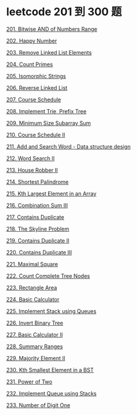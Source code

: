 # leetcode 201 到 300 题

<a href="leetcode-201-Bitwise-AND-of-Numbers-Range.html">201. Bitwise AND of Numbers Range</a>

<a href="leetcode-202-Happy-Number.html">202. Happy Number</a>

<a href="leetcode-203-Remove-Linked-List-Elements.html">203. Remove Linked List Elements</a>

<a href="leetcode-204-Count-Primes.html">204. Count Primes</a>

<a href="leetcode-205-Isomorphic-Strings.html">205. Isomorphic Strings</a>

<a href="leetcode-206-Reverse-Linked-List.html">206. Reverse Linked List</a>

<a href="leetcode-207-Course-Schedule.html">207. Course Schedule</a>

<a href="leetcode-208-Implement-Trie-Prefix-Tree.html">208. Implement Trie, Prefix Tree</a>

<a href="leetcode-209-Minimum-Size-Subarray-Sum.html">209. Minimum Size Subarray Sum</a>

<a href="leetcode-210-Course-ScheduleII.html">210. Course Schedule II</a>

<a href="leetcode-211-Add-And-Search-Word-Data-structure-design.html">211. Add and Search Word - Data structure design</a>

<a href="leetcode-212-Word-SearchII.html">212. Word Search II</a>

<a href="leetcode-213-House-RobberII.html">213. House Robber II</a>

<a href="leetcode-214-Shortest-Palindrome.html">214. Shortest Palindrome</a>

<a href="leetcode-215-Kth-Largest-Element-in-an-Array.html">215. Kth Largest Element in an Array</a>

<a href="leetcode-216-Combination-SumIII.html">216. Combination Sum III</a>

<a href="leetcode-217-Contains-Duplicate.html">217. Contains Duplicate</a>

<a href="leetcode-218-The-Skyline-Problem.html">218. The Skyline Problem</a>

<a href="leetcode-219-ContainsDuplicateII.html">219. Contains Duplicate II</a>

<a href="leetcode-220-Contains-DuplicateIII.html">220. Contains Duplicate III</a>

<a href="leetcode-221-Maximal-Square.html">221. Maximal Square</a>

<a href="leetcode-222-Count-Complete-Tree-Nodes.html">222. Count Complete Tree Nodes</a>

<a href="leetcode-223-Rectangle-Area.html">223. Rectangle Area</a>

<a href="leetcode-224-Basic-Calculator.html">224. Basic Calculator</a>

<a href="leetcode-225-Implement-Stack-using-Queues.html">225. Implement Stack using Queues</a>

<a href="leetcode-226-Invert-Binary-Tree.html">226. Invert Binary Tree</a>

<a href="leetcode-227-Basic-CalculatorII.html">227. Basic Calculator II</a>

<a href="leetcode-228-Summary-Ranges.html">228. Summary Ranges</a>

<a href="leetcode-229-Majority-ElementII.html">229. Majority Element II</a>

<a href="leetcode-230-Kth-Smallest-Element-in-a-BST.html">230. Kth Smallest Element in a BST</a>

<a href="leetcode-231-Power-of-Two.html">231. Power of Two</a>

<a href="leetcode-232-Implement-Queue-using-Stacks.html">232. Implement Queue using Stacks</a>

<a href="leetcode-233-Number-of-Digit-One.html">233. Number of Digit One</a>